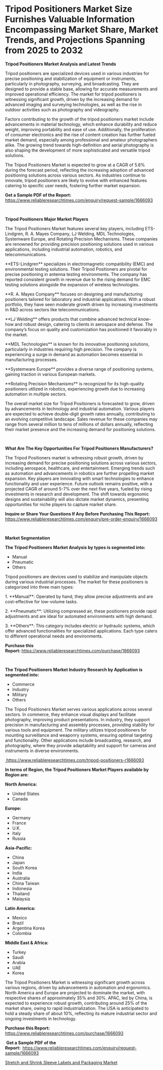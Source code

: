 <p><h1>Tripod Positioners Market Size Furnishes Valuable Information Encompassing Market Share, Market Trends, and Projections Spanning from 2025 to 2032</h1></p><p><strong>Tripod Positioners Market Analysis and Latest Trends</strong></p>
<p><p>Tripod positioners are specialized devices used in various industries for precise positioning and stabilization of equipment or instruments, particularly in photography, surveying, and broadcasting. They are designed to provide a stable base, allowing for accurate measurements and improved operational efficiency. The market for tripod positioners is witnessing significant growth, driven by the increasing demand for advanced imaging and surveying technologies, as well as the rise in outdoor activities such as photography and videography.</p><p>Factors contributing to the growth of the tripod positioners market include advancements in material technology, which enhance durability and reduce weight, improving portability and ease of use. Additionally, the proliferation of consumer electronics and the rise of content creation has further fueled market demand, especially among professional and amateur photographers alike. The growing trend towards high-definition and aerial photography is also shaping the development of more sophisticated and versatile tripod solutions.</p><p>The Tripod Positioners Market is expected to grow at a CAGR of 5.6% during the forecast period, reflecting the increasing adoption of advanced positioning solutions across various sectors. As industries continue to innovate, tripod positioners are likely to evolve with enhanced features catering to specific user needs, fostering further market expansion.</p></p>
<p><strong>Get a Sample PDF of the Report:&nbsp;</strong> <a href="https://www.reliableresearchtimes.com/enquiry/request-sample/1666093?utm_campaign=2624&utm_medium=2&utm_source=Github&utm_content=ia&utm_term=08032025&utm_id=tripod-positioners">https://www.reliableresearchtimes.com/enquiry/request-sample/1666093</a></p>
<p>&nbsp;</p>
<p><strong>Tripod Positioners Major Market Players</strong></p>
<p><p>The Tripod Positioners Market features several key players, including ETS-Lindgren, R. A. Mayes Company, LJ Welding, MDL Technologies, Systemware Europe, and Rotating Precision Mechanisms. These companies are renowned for providing precision positioning solutions used in various applications, including industrial automation, robotics, and telecommunications.</p><p>**ETS-Lindgren** specializes in electromagnetic compatibility (EMC) and environmental testing solutions. Their Tripod Positioners are pivotal for precise positioning in antenna testing environments. The company has reported consistent growth in revenue due to the rising demand for EMC testing solutions alongside the expansion of wireless technologies.</p><p>**R. A. Mayes Company** focuses on designing and manufacturing positioners tailored for laboratory and industrial applications. With a robust portfolio, they have seen moderate growth driven by increasing investments in R&D across sectors like telecommunications. </p><p>**LJ Welding** offers products that combine advanced technical know-how and robust design, catering to clients in aerospace and defense. The company’s focus on quality and customization has positioned it favorably in the market. </p><p>**MDL Technologies** is known for its innovative positioning solutions, particularly in industries requiring high precision. The company is experiencing a surge in demand as automation becomes essential in manufacturing processes.</p><p>**Systemware Europe** provides a diverse range of positioning systems, gaining traction in various European markets. </p><p>**Rotating Precision Mechanisms** is recognized for its high-quality positioners utilized in robotics, experiencing growth due to increasing automation in multiple sectors.</p><p>The overall market size for Tripod Positioners is forecasted to grow, driven by advancements in technology and industrial automation. Various players are expected to achieve double-digit growth rates annually, contributing to an evolving competitive landscape. Sales revenue for these companies may range from several million to tens of millions of dollars annually, reflecting their market presence and the increasing demand for positioning solutions.</p></p>
<p>&nbsp;</p>
<p><strong>What Are The Key Opportunities For Tripod Positioners Manufacturers?</strong></p>
<p><p>The Tripod Positioners market is witnessing robust growth, driven by increasing demand for precise positioning solutions across various sectors, including aerospace, healthcare, and entertainment. Emerging trends such as automation and advancements in robotics are further propelling market expansion. Key players are innovating with smart technologies to enhance functionality and user experience. Future outlook remains positive, with a projected CAGR of around 5-7% over the next five years, fueled by rising investments in research and development. The shift towards ergonomic designs and sustainability will also dictate market dynamics, presenting opportunities for niche players to capture market share.</p></p>
<p><strong>Inquire or Share Your Questions If Any Before Purchasing This Report:</strong> <a href="https://www.reliableresearchtimes.com/enquiry/pre-order-enquiry/1666093?utm_campaign=2624&utm_medium=2&utm_source=Github&utm_content=ia&utm_term=08032025&utm_id=tripod-positioners">https://www.reliableresearchtimes.com/enquiry/pre-order-enquiry/1666093</a></p>
<p>&nbsp;</p>
<p><strong>Market Segmentation</strong></p>
<p><strong>The Tripod Positioners Market Analysis by types is segmented into:</strong></p>
<p><ul><li>Manual</li><li>Pneumatic</li><li>Others</li></ul></p>
<p><p>Tripod positioners are devices used to stabilize and manipulate objects during various industrial processes. The market for these positioners is categorized into three main types: </p><p>1. **Manual**: Operated by hand, they allow precise adjustments and are cost-effective for low-volume tasks. </p><p>2. **Pneumatic**: Utilizing compressed air, these positioners provide rapid adjustments and are ideal for automated environments with high demand. </p><p>3. **Others**: This category includes electric or hydraulic systems, which offer advanced functionalities for specialized applications. Each type caters to different operational needs and environments.</p></p>
<p><strong>Purchase this Report:&nbsp;</strong><a href="https://www.reliableresearchtimes.com/purchase/1666093?utm_campaign=2624&utm_medium=2&utm_source=Github&utm_content=ia&utm_term=08032025&utm_id=tripod-positioners">https://www.reliableresearchtimes.com/purchase/1666093</a></p>
<p>&nbsp;</p>
<p><strong>The Tripod Positioners Market Industry Research by Application is segmented into:</strong></p>
<p><ul><li>Commerce</li><li>Industry</li><li>Military</li><li>Others</li></ul></p>
<p><p>The Tripod Positioners Market serves various applications across several sectors. In commerce, they enhance visual displays and facilitate photography, improving product presentations. In industry, they support precision in manufacturing and assembly processes, providing stability for various tools and equipment. The military utilizes tripod positioners for mounting surveillance and weaponry systems, ensuring optimal targeting and functionality. Other applications include broadcasting, research, and photography, where they provide adaptability and support for cameras and instruments in diverse environments.</p></p>
<p><a href="https://www.reliableresearchtimes.com/tripod-positioners-r1666093?utm_campaign=2624&utm_medium=2&utm_source=Github&utm_content=ia&utm_term=08032025&utm_id=tripod-positioners">&nbsp;https://www.reliableresearchtimes.com/tripod-positioners-r1666093</a></p>
<p><strong>In terms of Region, the Tripod Positioners Market Players available by Region are:</strong></p>
<p>
    <p> <strong> North America: </strong>
        <ul>
            <li>United States</li>
            <li>Canada</li>
        </ul>
        </p> 
    <p> <strong> Europe: </strong>
        <ul>
            <li>Germany</li>
            <li>France</li>
            <li>U.K.</li>
            <li>Italy</li>
            <li>Russia</li>
        </ul>
        </p> 
    <p> <strong> Asia-Pacific: </strong>
        <ul>
            <li>China</li>
            <li>Japan</li>
            <li>South Korea</li>
            <li>India</li>
            <li>Australia</li>
            <li>China Taiwan</li>
            <li>Indonesia</li>
            <li>Thailand</li>
            <li>Malaysia</li>
        </ul>
        </p> 
    <p> <strong> Latin America: </strong>
        <ul>
            <li>Mexico</li>
            <li>Brazil</li>
            <li>Argentina Korea</li>
            <li>Colombia</li>
        </ul>
        </p> 
    <p> <strong> Middle East & Africa: </strong>
        <ul>
            <li>Turkey</li>
            <li>Saudi</li>
            <li>Arabia</li>
            <li>UAE</li>
            <li>Korea</li>
        </ul>
    </p>
    </p>
<p><p>The Tripod Positioners Market is witnessing significant growth across various regions, driven by advancements in automation and ergonomics. North America and Europe are projected to dominate the market, with respective shares of approximately 35% and 30%. APAC, led by China, is expected to experience robust growth, contributing around 25% of the market share, owing to rapid industrialization. The USA is anticipated to hold a steady share of about 10%, reflecting its mature industrial sector and ongoing investments in technology.</p></p>
<p><strong>Purchase this Report: </strong><a href="https://www.reliableresearchtimes.com/purchase/1666093?utm_campaign=2624&utm_medium=2&utm_source=Github&utm_content=ia&utm_term=08032025&utm_id=tripod-positioners">https://www.reliableresearchtimes.com/purchase/1666093</a></p>
<p>&nbsp;<strong>Get a Sample PDF of the Report:&nbsp;&nbsp;</strong><a href="https://www.reliableresearchtimes.com/enquiry/request-sample/1666093?utm_campaign=2624&utm_medium=2&utm_source=Github&utm_content=ia&utm_term=08032025&utm_id=tripod-positioners">https://www.reliableresearchtimes.com/enquiry/request-sample/1666093</a></p>
<p><strong></strong></p>
<p><p><a href="https://github.com/mayabungard8092/Market-Research-Report-List-1/blob/main/stretch-and-shrink-sleeve-labels-and-packaging-market.md?utm_campaign=2624&utm_medium=2&utm_source=Github&utm_content=ia&utm_term=08032025&utm_id=tripod-positioners">Stretch and Shrink Sleeve Labels and Packaging Market</a></p></p>